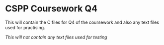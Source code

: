 
# CSPP Coursework Q4

This will contain the C files for Q4 of the coursework and also any text files used for practising.

_This will not contain any text files used for testing_
